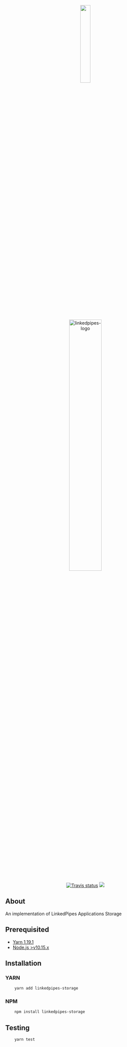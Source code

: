 <p align="center"><img  width=25%  src="https://i.ibb.co/c2dNgFH/logo.png" border="0" /></p>
<p align="center"><img width=45% src="https://i.ibb.co/kX8GSYn/logo-text.png" alt="linkedpipes-logo" border="0" /></p>

<p align="center">
    <a href="https://travis-ci.com/aorumbayev/linkedpipes-storage"><img src="https://travis-ci.com/aorumbayev/linkedpipes-storage.svg?branch=dev" alt="Travis status" /></a>
    <a href="https://codecov.io/gh/aorumbayev/linkedpipes-storage"> <img src="https://codecov.io/gh/aorumbayev/linkedpipes-storage/branch/dev/graph/badge.svg" /> </a>
</p>

## About

An implementation of LinkedPipes Applications Storage

## Prerequisited

- [Yarn 1.19.1](https://yarnpkg.com)
- [Node.js >v10.15.x](https://nodejs.org/en/)

## Installation

### YARN

```bash
    yarn add linkedpipes-storage
```

### NPM

```bash
    npm install linkedpipes-storage
```

## Testing

```
    yarn test
```

